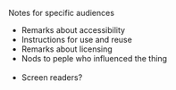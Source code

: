 Notes for specific audiences
* Remarks about accessibility 
* Instructions for use and reuse 
* Remarks about licensing 
* Nods to peple who influenced the thing
<br><br>
* Screen readers?

